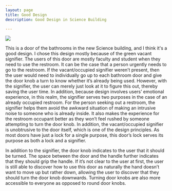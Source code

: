 ```yaml
---
layout: page
title: Good Design
description: Good Design in Science Building

---
```


<img src="{{ site.baseurl }}/img/good.jpg" data-rotate="90"/>

This is a door of the bathrooms in the new Science building, and I think it's a good design. I chose this design mostly because of the green vacant signifier. The users of this door are mostly faculty and student when they need to use the restroom. It can be the case that a person urgently needs to go to the restroom. If the vacant/occupied signifier weren’t present, then the user would need to individually go up to each bathroom door and give the door knob a turn to know whether it’s already being used. However, with the signifier, the user can merely just look at it to figure this out, thereby saving the user time. In addition, because design involves users’ emotional experience, in this realm, the signifier serves two purposes in the case of an already occupied restroom. For the person seeking out a restroom, the signifier helps them avoid the awkward situation of making an intrusive noise to someone who is already inside. It also makes the experience for the restroom occupant better as they won’t feel rushed by someone attempting to turn the door knob. In addition, the vacant/occupied signifier is unobtrusive to the door itself, which is one of the design principles. As most doors have just a lock for a single purpose, this door’s lock serves its purpose as both a lock and a signifier. 

In addition to the signifier, the door knob indicates to the user that it should be turned. The space between the door and the handle further indicates that they should grip the handle. If it’s not clear to the user at first, the user is still able to discover how to use this door as naturally the hand doesn’t want to move up but rather down, allowing the user to discover that they should turn the door knob downwards. Turning door knobs are also more accessible to everyone as opposed to round door knobs. 
